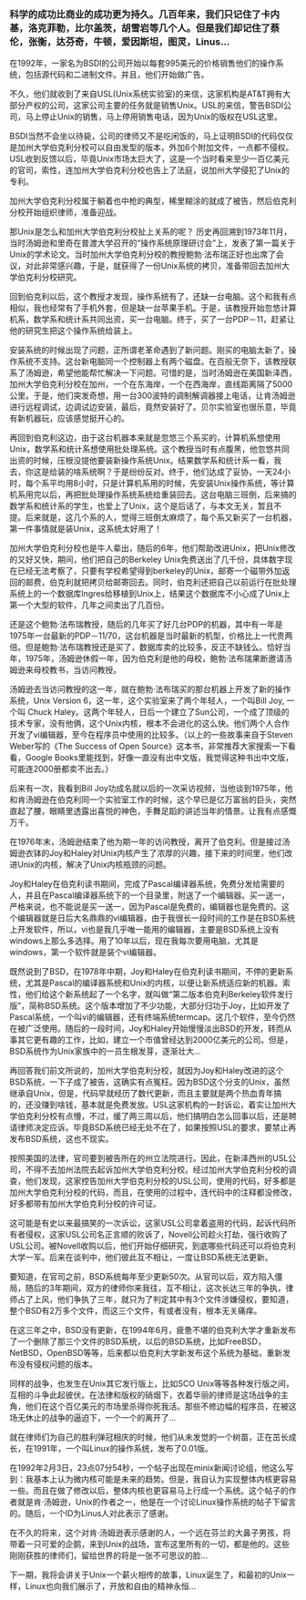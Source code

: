 ### 科学的成功比商业的成功更为持久。几百年来，我们只记住了卡内基，洛克菲勒，比尔盖茨，胡雪岩等几个人。但是我们却记住了蔡伦，张衡，达芬奇，牛顿，爱因斯坦，图灵，Linus...

在1992年，一家名为BSDI的公司开始以每套995美元的价格销售他们的操作系统，包括源代码和二进制文件。并且，他们开始做广告。

不久，他们就收到了来自USL(Unix系统实验室)的来信，这家机构是AT&T拥有大部分产权的公司，这家公司主要的任务就是销售Unix。USL的来信，警告BSDI公司，马上停止Unix的销售，马上停用销售电话，因为Unix的版权在USL这里。

BSDI当然不会坐以待毙，公司的律师又不是吃闲饭的，马上证明BSDI的代码仅仅是加州大学伯克利分校可以自由发型的版本，外加6个附加文件，一点都不侵权。USL收到反馈以后，毕竟Unix市场太巨大了，这是一个当时看来至少一百亿美元的官司，索性，连加州大学伯克利分校也告上了法庭，说加州大学侵犯了Unix的专利。

加州大学伯克利分校属于躺着也中枪的典型，稀里糊涂的就成了被告，然后伯克利分校开始组织律师，准备迎战。

那Unix是怎么和加州大学伯克利分校扯上关系的呢？ 历史再回溯到1973年11月，当时汤姆逊和里奇在普渡大学召开的“操作系统原理研讨会”上，发表了第一篇关于Unix的学术论文。当时加州大学伯克利分校的教授鲍勃·法布瑞正好也出席了会议，对此非常感兴趣，于是，就获得了一份Unix系统的拷贝，准备带回去加州大学伯克利分校研究。

回到伯克利以后，这个教授才发现，操作系统有了，还缺一台电脑。这个和我有点相似，我也经常有了手机外套，但是缺一台苹果手机。于是，该教授开始忽悠计算机系，数学系和统计系共同出资，买一台电脑。终于，买了一台PDP－11，赶紧让他的研究生把这个操作系统给装上。

安装系统的时候出现了问题，正所谓老革命遇到了新问题。刚买的电脑太新了，操作系统不支持。这台新电脑同一个控制器上有两个磁盘。在百般无奈下，该教授联系了汤姆逊，希望他能帮忙解决一下问题。可惜的是，当时汤姆逊在美国新泽西，加州大学伯克利分校在加州，一个在东海岸，一个在西海岸，直线距离隔了5000公里。于是，他们突发奇想，用一台300波特的调制解调器接上电话，让肯汤姆逊进行远程调试，边调试边安装，最后，竟然安装好了。贝尔实验室也很乐意，毕竟有新机器玩，应该感觉挺开心的。

再回到伯克利这边，由于这台机器本来就是忽悠三个系买的，计算机系想使用Unix，数学系和统计系想使用批处理系统。这个教授当时有点腹黑，他忽悠共同出资的时候，压根没提他要装新操作系统Unix。结果数学系和统计系一看，我去，你这是给装的啥系统啊？于是纷纷反对。终于，他们达成了妥协，一天24小时，每个系平均用8小时，只是计算机系用的时候，先安装Unix操作系统，等计算机系用完以后，再把批处理操作系统系统给重装回去。这台电脑三班倒，后来搞的数学系和统计系的学生，也爱上了Unix，这个是后话了，与本文无关，暂且不提。后来就是，这几个系的人，觉得三班倒太麻烦了，每个系又新买了一台机器，第一件事情就是装Unix，这系统太好用了！

加州大学伯克利分校也是牛人辈出，随后的6年，他们帮助改进Unix，把Unix修改的又好又快，期间，他们把自己的Berkeley Unix免费送出了几千份，具体数字现在已经无法考察了，只要有学校希望得到berkeley的Unix，邮寄一个磁带外加返回的邮费，伯克利就把拷贝给邮寄回去。同时，伯克利还把自己以前运行在批处理系统上的一个数据库Ingres给移植到Unix上，结果这个数据库不小心成了Unix上第一个大型的软件，几年之间卖出了几百份。

还是这个鲍勃·法布瑞教授，随后的几年买了好几台PDP的机器，其中有一年是1975年一台最新的PDP－11/70，这台机器是当时最新的机型，价格比上一代贵两倍。但是鲍勃·法布瑞教授还是买了，数据库卖的比较多，反正不缺钱么。恰好当年，1975年，汤姆逊休假一年，因为伯克利是他的母校，鲍勃·法布瑞果断邀请汤姆逊来母校教书，当访问教授。

汤姆逊去当访问教授的这一年，就在鲍勃·法布瑞买的那台机器上开发了新的操作系统，Unix Version 6，这一年，这个实验室来了两个年轻人，一个叫Bill Joy, 一个叫 Chuck Haley。这两个年轻人，日后一个建立了Sun公司，一个成了顶级的技术专家，没有他俩，这个Unix内核，根本不会进化的这么快。他们两个人合作开发了vi编辑器，至今在程序员中使用的比较多。（以上的一些故事来自于Steven Weber写的《The Success of Open Source》这本书，非常推荐大家搜索一下看看，Google Books里能找到，好像一直没有出中文版，我觉得这种书出中文版，可能连2000册都卖不出去。）

后来有一次，我看到Bill Joy功成名就以后的一次采访视频，当他谈到1975年，他和肯汤姆逊在伯克利同一个实验室工作的时候，这个早已是亿万富翁的巨头，突然直起了腰，眼睛里透露出喜悦的神色，手舞足蹈的讲述当年的情景。让我有点感慨万千。

在1976年末，汤姆逊结束了他为期一年的访问教授，离开了伯克利。但是接过汤姆逊衣钵的Joy和Haley对Unix内核产生了浓厚的兴趣，接下来的时间里，他们改进Unix的内核，解决了Unix内核瓶颈的问题。

Joy和Haley在伯克利读书期间，完成了Pascal编译器系统，免费分发给需要的人，并且在Pascal编译器系统下的一个目录里，附送了一个编辑器。买一送一，严格来说，也不能说是买一送一，因为Pascal是免费的，编辑器也是免费的。这个编辑器就是日后大名鼎鼎的vi编辑器，由于我很长一段时间的工作是在BSD系统上开发软件，所以，vi也是我几乎唯一能用的编辑器，主要是BSD系统上没有windows上那么多选择。用了10年以后，现在我每次要用电脑，尤其是windows，第一个软件就是装个vi编辑器。

既然说到了BSD，在1978年中期，Joy和Haley在伯克利读书期间，不停的更新系统，尤其是Pascal的编译器系统和Unix的内核，以便让新系统适应新的机器。索性，他们给这个新系统起了一个名字，就叫做“第二版本伯克利Berkeley软件发行版”，简称BSD系统。这个版本增加了不少功能，大部分归功于Joy，比如开发了Pascal系统，一个叫vi的编辑器，还有终端系统termcap。这几个软件，至今仍然在被广泛使用。随后的一段时间，Joy和Haley开始慢慢淡出BSD的开发，转而从事其它更有趣的工作，比如，建立一个市值曾经达到2000亿美元的公司。但是，BSD系统作为Unix家族中的一员生根发芽，逐渐壮大...

再回答我们前文所说的，加州大学伯克利分校，就因为Joy和Haley改进的这个BSD系统，一下子成了被告，这确实有点冤枉。因为BSD这个分支的Unix，虽然继承自Unix，但是，代码早就经历了数代更新，而且主要就是两个热血青年搞的，还没赚到啥钱，基本就是免费发放。USL这家机构的一封诉讼，着实让加州大学伯克利分校有点懵，不过，缓了两三周以后，他们搞明白怎么回事以后，还是聘请律师决定应诉。毕竟BSD系统已经无处不在了，如果按照USL的要求，要禁止再发布BSD系统，这也不现实。

按照美国的法律，官司要到被告所在的州立法院进行。因此，在新泽西州的USL公司，不得不去加州法院去起诉加州大学伯克利分校。经过加州大学伯克利分校的调查，他们发现，这家控告加州大学伯克利分校的USL公司，使用的代码，好多都是加州大学伯克利分校的代码，而且，在使用的过程中，连代码中的注释都没修改，好多都带有加州大学伯克利分校的许可证。

这可能是有史以来最搞笑的一次诉讼，这家USL公司拿着盗用的代码，起诉代码所有者侵权，这家USL公司名正言顺的败诉了，Novell公司趁火打劫，强行收购了USL公司。被Novell收购以后，他们开始仔细研究，到底哪些代码还可以将伯克利大学一军。后来在谈判中，他们彼此互不相让，一度让BSD系统无法更新。

要知道，在官司之前，BSD系统每年至少更新50次。从官司以后，双方陷入僵局，随后的3年期间，双方的律师你来我往，互不相让，这次长达三年的争执，律师占了上风，他们争执了三年，就只为了判定其中有3个文件涉嫌侵权，要知道，整个BSD有2万多个文件，而这三个文件，有或者没有，根本无关痛痒。

在这三年之中，BSD没有更新，在1994年6月，疲惫不堪的伯克利大学才重新发布了一个删除了那三个文件的BSD系统，以后的BSD系统，比如FreeBSD，NetBSD，OpenBSD等等，后来都以伯克利大学新发布这个系统为基础，重新发布没有侵权问题的版本。

同样的战争，也发生在Unix其它发行版上，比如SCO Unix等等各种发行版之间，互相的斗争此起彼伏。在法律和版权的硝烟下，衣着华丽的律师是这场战争的主角，他们在这个百亿美元的市场里杀得你死我活。那些不修边幅的程序员，在被这场无休止的战争的逼迫下，一个一个的离开了...

就在律师们为自己的胜利弹冠相庆的时候，他们从未发觉的一个树苗，正在茁长成长，在1991年，一个叫Linux的操作系统，发布了0.01版。

在1992年2月3日，23点07分54秒，一个帖子出现在minix新闻讨论组，他这么写到：我基本上认为微内核可能是未来的趋势。但是，我自认为实现整体内核更容易一些。而且在做了修改以后，整体内核也更容易马上行成一个系统。这个帖子的作者就是肯·汤姆逊，Unix的作者之一，他是在一个讨论Linux操作系统的帖子下留言的。随后，一个ID为Linus人对此表示了感谢。

在不久的将来，这个对肯·汤姆逊表示感谢的人，一个远在芬兰的大鼻子男孩，将带着一只可爱的企鹅，来到Unix的战场，宣布这里所有的一切，都是他的。这些刚刚获胜的律师们，留给世界的将是一张不可思议的脸...

下一期，我将会讲关于Unix一个薪火相传的故事，Linux诞生了，和最初的Unix一样，Linux也向我们展示了，开放和自由的精神永恒…
